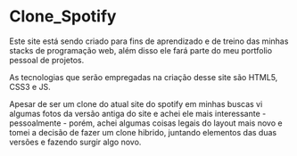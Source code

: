 # Clone_Spotify

Este site está sendo criado para fins de aprendizado e de treino das minhas stacks de programação web, além disso ele fará parte do meu portfolio pessoal de projetos.

As tecnologias que serão empregadas na criação desse site são HTML5, CSS3 e JS.

Apesar de ser um clone do atual site do spotify em minhas buscas vi algumas fotos da versão antiga do site e achei ele mais interessante - pessoalmente - porém, achei algumas coisas legais do layout mais novo e tomei a decisão de fazer um clone hibrido, juntando elementos das duas versões e fazendo surgir algo novo.
